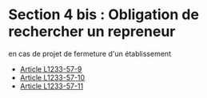 # Section 4 bis : Obligation de rechercher un repreneur&#13;
en cas de projet de fermeture d'un établissement&#13;
&#13;


* [Article L1233-57-9](./LEGIARTI000028812396.md)
* [Article L1233-57-10](./LEGIARTI000029321257.md)
* [Article L1233-57-11](./LEGIARTI000028812420.md)
